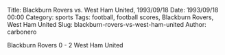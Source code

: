 Title: Blackburn Rovers vs. West Ham United, 1993/09/18
Date: 1993/09/18 00:00
Category: sports
Tags: football, football scores, Blackburn Rovers, West Ham United
Slug: blackburn-rovers-vs-west-ham-united
Author: carbonero


Blackburn Rovers 0 - 2 West Ham United
